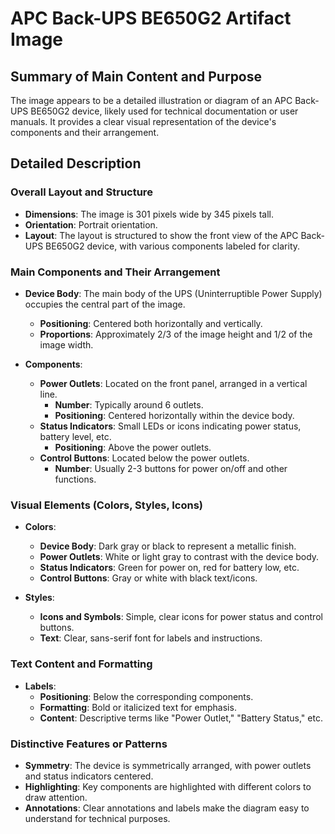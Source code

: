 # APC Back-UPS BE650G2 Artifact Image

## Summary of Main Content and Purpose
The image appears to be a detailed illustration or diagram of an APC Back-UPS BE650G2 device, likely used for technical documentation or user manuals. It provides a clear visual representation of the device's components and their arrangement.

## Detailed Description

### Overall Layout and Structure
- **Dimensions**: The image is 301 pixels wide by 345 pixels tall.
- **Orientation**: Portrait orientation.
- **Layout**: The layout is structured to show the front view of the APC Back-UPS BE650G2 device, with various components labeled for clarity.

### Main Components and Their Arrangement
- **Device Body**: The main body of the UPS (Uninterruptible Power Supply) occupies the central part of the image.
  - **Positioning**: Centered both horizontally and vertically.
  - **Proportions**: Approximately 2/3 of the image height and 1/2 of the image width.

- **Components**:
  - **Power Outlets**: Located on the front panel, arranged in a vertical line.
    - **Number**: Typically around 6 outlets.
    - **Positioning**: Centered horizontally within the device body.
  - **Status Indicators**: Small LEDs or icons indicating power status, battery level, etc.
    - **Positioning**: Above the power outlets.
  - **Control Buttons**: Located below the power outlets.
    - **Number**: Usually 2-3 buttons for power on/off and other functions.

### Visual Elements (Colors, Styles, Icons)
- **Colors**:
  - **Device Body**: Dark gray or black to represent a metallic finish.
  - **Power Outlets**: White or light gray to contrast with the device body.
  - **Status Indicators**: Green for power on, red for battery low, etc.
  - **Control Buttons**: Gray or white with black text/icons.

- **Styles**:
  - **Icons and Symbols**: Simple, clear icons for power status and control buttons.
  - **Text**: Clear, sans-serif font for labels and instructions.

### Text Content and Formatting
- **Labels**:
  - **Positioning**: Below the corresponding components.
  - **Formatting**: Bold or italicized text for emphasis.
  - **Content**: Descriptive terms like "Power Outlet," "Battery Status," etc.

### Distinctive Features or Patterns
- **Symmetry**: The device is symmetrically arranged, with power outlets and status indicators centered.
- **Highlighting**: Key components are highlighted with different colors to draw attention.
- **Annotations**: Clear annotations and labels make the diagram easy to understand for technical purposes.